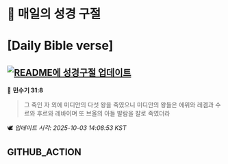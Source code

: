 # 🙏 매일의 성경 구절
# [Daily Bible verse]
## [![README에 성경구절 업데이트](https://github.com/DONGSUKA/first_test/actions/workflows/update-readme-bible.yml/badge.svg)](https://github.com/DONGSUKA/first_test/actions/workflows/update-readme-bible.yml)
<!-- START_BIBLE_VERSE -->
📖 **민수기 31:8**
> 그 죽인 자 외에 미디안의 다섯 왕을 죽였으니 미디안의 왕들은 에위와 레겜과 수르와 후르와 레바이며 또 브올의 아들 발람을 칼로 죽였더라

🕊️ _업데이트 시각: 2025-10-03 14:08:53 KST_
  <!-- END_BIBLE_VERSE -->
## GITHUB_ACTION
